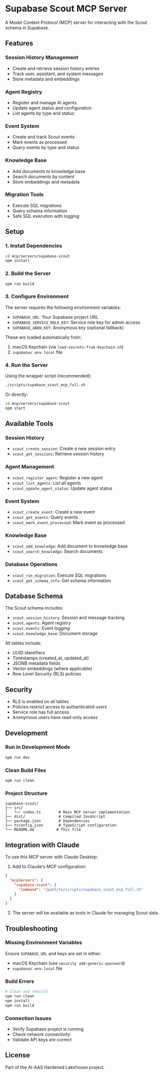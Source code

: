 # Supabase Scout MCP Server

A Model Context Protocol (MCP) server for interacting with the Scout schema in Supabase.

## Features

### Session History Management
- Create and retrieve session history entries
- Track user, assistant, and system messages
- Store metadata and embeddings

### Agent Registry
- Register and manage AI agents
- Update agent status and configuration
- List agents by type and status

### Event System
- Create and track Scout events
- Mark events as processed
- Query events by type and status

### Knowledge Base
- Add documents to knowledge base
- Search documents by content
- Store embeddings and metadata

### Migration Tools
- Execute SQL migrations
- Query schema information
- Safe SQL execution with logging

## Setup

### 1. Install Dependencies
```bash
cd mcp/servers/supabase-scout
npm install
```

### 2. Build the Server
```bash
npm run build
```

### 3. Configure Environment

The server requires the following environment variables:
- `SUPABASE_URL`: Your Supabase project URL
- `SUPABASE_SERVICE_ROLE_KEY`: Service role key for admin access
- `SUPABASE_ANON_KEY`: Anonymous key (optional fallback)

These are loaded automatically from:
1. macOS Keychain (via `load-secrets-from-keychain.sh`)
2. `supabase/.env.local` file

### 4. Run the Server

Using the wrapper script (recommended):
```bash
./scripts/supabase_scout_mcp_full.sh
```

Or directly:
```bash
cd mcp/servers/supabase-scout
npm start
```

## Available Tools

### Session History
- `scout_create_session`: Create a new session entry
- `scout_get_sessions`: Retrieve session history

### Agent Management
- `scout_register_agent`: Register a new agent
- `scout_list_agents`: List all agents
- `scout_update_agent_status`: Update agent status

### Event System
- `scout_create_event`: Create a new event
- `scout_get_events`: Query events
- `scout_mark_event_processed`: Mark event as processed

### Knowledge Base
- `scout_add_knowledge`: Add document to knowledge base
- `scout_search_knowledge`: Search documents

### Database Operations
- `scout_run_migration`: Execute SQL migrations
- `scout_get_schema_info`: Get schema information

## Database Schema

The Scout schema includes:
- `scout.session_history`: Session and message tracking
- `scout.agents`: Agent registry
- `scout.events`: Event logging
- `scout.knowledge_base`: Document storage

All tables include:
- UUID identifiers
- Timestamps (created_at, updated_at)
- JSONB metadata fields
- Vector embeddings (where applicable)
- Row Level Security (RLS) policies

## Security

- RLS is enabled on all tables
- Policies restrict access to authenticated users
- Service role has full access
- Anonymous users have read-only access

## Development

### Run in Development Mode
```bash
npm run dev
```

### Clean Build Files
```bash
npm run clean
```

### Project Structure
```
supabase-scout/
├── src/
│   └── index.ts        # Main MCP server implementation
├── dist/               # Compiled JavaScript
├── package.json        # Dependencies
├── tsconfig.json       # TypeScript configuration
└── README.md          # This file
```

## Integration with Claude

To use this MCP server with Claude Desktop:

1. Add to Claude's MCP configuration:
```json
{
  "mcpServers": {
    "supabase-scout": {
      "command": "/path/to/scripts/supabase_scout_mcp_full.sh"
    }
  }
}
```

2. The server will be available as tools in Claude for managing Scout data.

## Troubleshooting

### Missing Environment Variables
Ensure `SUPABASE_URL` and keys are set in either:
- macOS Keychain (use `security add-generic-password`)
- `supabase/.env.local` file

### Build Errors
```bash
# Clean and rebuild
npm run clean
npm install
npm run build
```

### Connection Issues
- Verify Supabase project is running
- Check network connectivity
- Validate API keys are correct

## License

Part of the AI-AAS Hardened Lakehouse project.
